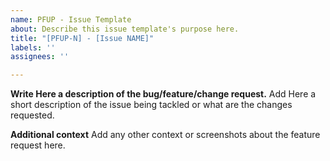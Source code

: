 ```yaml
---
name: PFUP - Issue Template
about: Describe this issue template's purpose here.
title: "[PFUP-N] - [Issue NAME]"
labels: ''
assignees: ''

---
```


**Write Here a description of the bug/feature/change request.**
Add Here a short description of the issue being tackled or what are the changes requested.

**Additional context**
Add any other context or screenshots about the feature request here.
